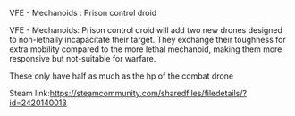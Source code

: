 VFE - Mechanoids : Prison control droid

VFE - Mechanoids: Prison control droid will add two new drones designed to non-lethally incapacitate their target.
They exchange their toughness for extra mobility compared to the more lethal mechanoid, making them more responsive but not-suitable for warfare.

These only have half as much as the hp of the combat drone

Steam link:https://steamcommunity.com/sharedfiles/filedetails/?id=2420140013
